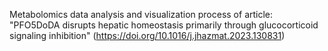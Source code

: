 Metabolomics data analysis and visualization process of article:
"PFO5DoDA disrupts hepatic homeostasis primarily through glucocorticoid signaling inhibition"
(https://doi.org/10.1016/j.jhazmat.2023.130831)
